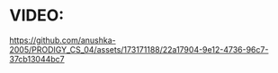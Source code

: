 # VIDEO:

https://github.com/anushka-2005/PRODIGY_CS_04/assets/173171188/22a17904-9e12-4736-96c7-37cb13044bc7

